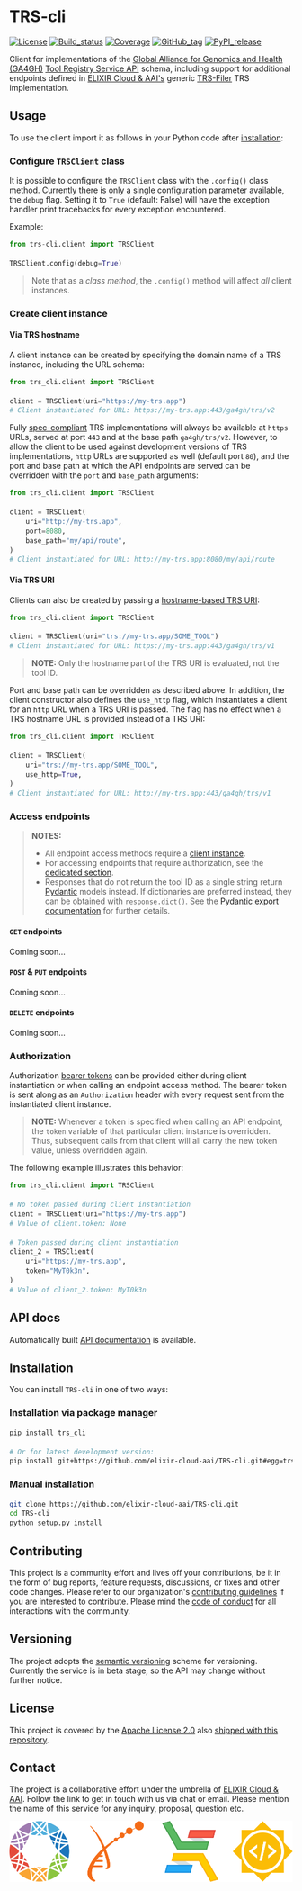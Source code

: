 # TRS-cli

[![License][badge-license]][badge-url-license]
[![Build_status][badge-build-status]][badge-url-build-status]
[![Coverage][badge-coverage]][badge-url-coverage]
[![GitHub_tag][badge-github-tag]][badge-url-github-tag]
[![PyPI_release][badge-pypi]][badge-url-pypi]

Client for implementations of the [Global Alliance for Genomics and
Health (GA4GH)][res-ga4gh] [Tool Registry Service API][res-ga4gh-trs] schema,
including support for additional endpoints defined in [ELIXIR Cloud &
AAI's][res-elixir-cloud] generic [TRS-Filer][res-elixir-cloud-trs-filer] TRS
implementation.

## Usage

To use the client import it as follows in your Python code after
[installation](#Installation):

### Configure `TRSClient` class

It is possible to configure the `TRSClient` class with the `.config()` class
method. Currently there is only a single configuration parameter available,
the `debug` flag. Setting it to `True` (default: False) will have the exception
handler print tracebacks for every exception encountered.

Example:

```py
from trs-cli.client import TRSClient

TRSClient.config(debug=True)
```

> Note that as a _class method_, the `.config()` method will affect _all_
> client instances.

### Create client instance

#### Via TRS hostname

A client instance can be created by specifying the domain name of a TRS
instance, including the URL schema:

```py
from trs_cli.client import TRSClient

client = TRSClient(uri="https://my-trs.app")
# Client instantiated for URL: https://my-trs.app:443/ga4gh/trs/v2
```

Fully [spec-compliant][res-ga4gh-trs] TRS implementations will always be
available at `https` URLs, served at port `443` and at the base path
`ga4gh/trs/v2`. However, to allow the client to be used against development
versions of TRS implementations, `http` URLs are supported as well (default
port `80`), and the port and base path at which the API endpoints are served
can be overridden with the `port` and `base_path` arguments:

```py
from trs_cli.client import TRSClient

client = TRSClient(
    uri="http://my-trs.app",
    port=8080,
    base_path="my/api/route",
)
# Client instantiated for URL: http://my-trs.app:8080/my/api/route
```

#### Via TRS URI

Clients can also be created by passing a [hostname-based TRS
URI][res-ga4gh-trs-uri]:

```py
from trs_cli.client import TRSClient

client = TRSClient(uri="trs://my-trs.app/SOME_TOOL")
# Client instantiated for URL: https://my-trs.app:443/ga4gh/trs/v1
```

> **NOTE:** Only the hostname part of the TRS URI is evaluated, not the tool
> ID.

Port and base path can be overridden as described above. In addition, the
client constructor also defines the `use_http` flag, which instantiates a
client for an `http` URL when a TRS URI is passed. The flag has no effect
when a TRS hostname URL is provided instead of a TRS URI:

```py
from trs_cli.client import TRSClient

client = TRSClient(
    uri="trs://my-trs.app/SOME_TOOL",
    use_http=True,
)
# Client instantiated for URL: http://my-trs.app:443/ga4gh/trs/v1
```

### Access endpoints

> **NOTES:**
>  
> * All endpoint access methods require a [client
>   instance](#create-client-instance).
> * For accessing endpoints that require authorization, see the
>   [dedicated section](#authorization).
> * Responses that do not return the tool ID as a single string return
>   [Pydantic][res-pydantic] models instead. If dictionaries are preferred
>   instead, they can be obtained with `response.dict()`. See the [Pydantic
>   export documentation][res-pydantic-docs-export] for further details.

#### `GET` endpoints

Coming soon...

#### `POST` & `PUT` endpoints

Coming soon...

#### `DELETE` endpoints

Coming soon...

### Authorization

Authorization [bearer tokens][res-bearer-token] can be provided either during
client instantiation or when calling an endpoint access method. The bearer
token is sent along as an `Authorization` header with every request sent from
the instantiated client instance.

> **NOTE:** Whenever a token is specified when calling an API endpoint, the
> `token` variable of that particular client instance is overridden. Thus,
> subsequent calls from that client will all carry the new token value, unless
> overridden again.

The following example illustrates this behavior:

```py
from trs_cli.client import TRSClient

# No token passed during client instantiation
client = TRSClient(uri="https://my-trs.app")
# Value of client.token: None

# Token passed during client instantiation
client_2 = TRSClient(
    uri="https://my-trs.app",
    token="MyT0k3n",
)
# Value of client_2.token: MyT0k3n
```

## API docs

Automatically built [API documentation][docs-api] is available.

## Installation

You can install `TRS-cli` in one of two ways:

### Installation via package manager

```bash
pip install trs_cli

# Or for latest development version:
pip install git+https://github.com/elixir-cloud-aai/TRS-cli.git#egg=trs_cli
```

### Manual installation

```bash
git clone https://github.com/elixir-cloud-aai/TRS-cli.git
cd TRS-cli
python setup.py install
```

## Contributing

This project is a community effort and lives off your contributions, be it in
the form of bug reports, feature requests, discussions, or fixes and other code
changes. Please refer to our organization's [contributing
guidelines][res-elixir-cloud-contributing] if you are interested to contribute.
Please mind the [code of conduct][res-elixir-cloud-coc] for all interactions
with the community.

## Versioning

The project adopts the [semantic versioning][res-semver] scheme for versioning.
Currently the service is in beta stage, so the API may change without further
notice.

## License

This project is covered by the [Apache License 2.0][license-apache] also
[shipped with this repository][license].

## Contact

The project is a collaborative effort under the umbrella of [ELIXIR Cloud &
AAI][res-elixir-cloud]. Follow the link to get in touch with us via chat or
email. Please mention the name of this service for any inquiry, proposal,
question etc.

![logo_banner][]

[badge-build-status]:<https://travis-ci.com/elixir-cloud-aai/TRS-cli.svg?branch=dev>
[badge-coverage]:<https://img.shields.io/coveralls/github/elixir-cloud-aai/TRS-cli>
[badge-github-tag]:<https://img.shields.io/github/v/tag/elixir-cloud-aai/TRS-cli?color=C39BD3>
[badge-license]:<https://img.shields.io/badge/license-Apache%202.0-blue.svg>
[badge-pypi]:<https://img.shields.io/pypi/v/trs-cli.svg?style=flat&color=C39BD3>
[badge-url-build-status]:<https://travis-ci.com/elixir-cloud-aai/TRS-cli>
[badge-url-coverage]:<https://coveralls.io/github/elixir-cloud-aai/TRS-cli>
[badge-url-github-tag]:<https://github.com/elixir-cloud-aai/TRS-cli/releases>
[badge-url-license]:<http://www.apache.org/licenses/LICENSE-2.0>
[badge-url-pypi]:<https://pypi.python.org/pypi/trs-cli>
[docs-api]: <https://trs-cli.readthedocs.io/en/latest/>
[license]: LICENSE
[license-apache]: <https://www.apache.org/licenses/LICENSE-2.0>
[logo_banner]: images/logo-banner.png
[res-bearer-token]: <https://tools.ietf.org/html/rfc6750>
[res-elixir-cloud]: <https://github.com/elixir-cloud-aai/elixir-cloud-aai>
[res-elixir-cloud-coc]: <https://github.com/elixir-cloud-aai/elixir-cloud-aai/blob/dev/CODE_OF_CONDUCT.md>
[res-elixir-cloud-contributing]: <https://github.com/elixir-cloud-aai/elixir-cloud-aai/blob/dev/CONTRIBUTING.md>
[res-elixir-cloud-trs-filer]: <https://github.com/elixir-cloud-aai/trs-filer>
[res-ga4gh]: <https://www.ga4gh.org/>
[res-ga4gh-trs]: <https://github.com/ga4gh/tool-registry-service-schemas>
[res-ga4gh-trs-uri]: <https://ga4gh.github.io/tool-registry-service-schemas/DataModel/#trs_uris>
[res-pydantic]: <https://pydantic-docs.helpmanual.io/>
[res-pydantic-docs-export]: <https://pydantic-docs.helpmanual.io/usage/exporting_models/>
[res-semver]: <https://semver.org/>
